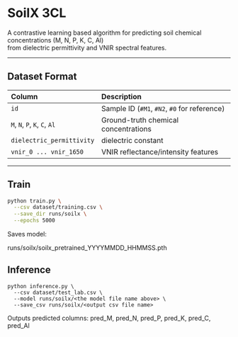 # SoilX 3CL

A contrastive learning based algorithm for predicting soil chemical concentrations (M, N, P, K, C, Al)  
from dielectric permittivity and VNIR spectral features.

---

## Dataset Format

| Column | Description |
|:-------|:-------------|
| `id` | Sample ID (`#M1`, `#N2`, `#0` for reference) |
| `M`, `N`, `P`, `K`, `C`, `Al` | Ground-truth chemical concentrations |
| `dielectric_permittivity` | dielectric constant |
| `vnir_0 ... vnir_1650` | VNIR reflectance/intensity features |

---

## Train

```bash
python train.py \
  --csv dataset/training.csv \
  --save_dir runs/soilx \
  --epochs 5000
```
Saves model:

runs/soilx/soilx_pretrained_YYYYMMDD_HHMMSS.pth


## Inference
```
python inference.py \
  --csv dataset/test_lab.csv \
  --model runs/soilx/<the model file name above> \
  --save_csv runs/soilx/<output csv file name>
```
Outputs predicted columns:
pred_M, pred_N, pred_P, pred_K, pred_C, pred_Al
